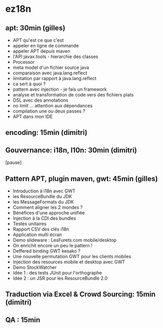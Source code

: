 ez18n
=====

apt: 30min (gilles)
-------------------

* APT qu'est ce que c'est
* appeler en ligne de commande
* appeler APT depuis maven
* l'API javax.tools - hierarchie des classes
* Processor
* meta model d'un fichier source java
* comparaison avec java.lang.reflect
* limitation par rapport à java.lang.reflect
* ca sert à quoi ?
* pattern avec injection - je fais un framework
* analyse et transformation de code vers des fichiers plats
* DSL avec des annotations
* no limit ... attention aux dépendances
* compilation une ou deux passes ?
* APT dans mon IDE

encoding: 15min (dimitri)
-------------------------

Gouvernance: i18n, l10n: 30min (dimitri)
---------------------------------------

[pause]


Pattern APT, plugin maven, gwt:  45min (gilles)
-----------------------------------------------

* Introduction à i18n avec GWT
* les ResourceBundle du JDK
* les MessageFormats du JDK
* Comment aligner les 2 mondes ?
* Bénéfices d'une approche unifiée
* Injection à la CDI des bundles
* Testes unitaires
* Rapport CSV des clés i18n
* Application multi écran
* Demo slideware : LesFurets.com mobile/desktop 
* On enrichit encore un peu le pattern !
* Deffered binding GWT kesako ?
* Une nouvelle permutation GWT pour les clients mobiles
* Injection des resources mobile et desktop avec GWT
* Demo StockWatcher
* Idée 1 : des tests JUnit pour l'orthographe
* Idée 2 : un JSR pour les ResourceBundle 2.0

Traduction via Excel & Crowd Sourcing: 15min (dimitri)
----------------------------------------------------

QA : 15min
----------